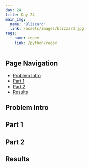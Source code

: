 ```yaml
---
day: 24
title: Day 24
main_img:
  name: "Blizzard"
  link: /assets/images/blizzard.jpg
tags: 
  - name: regex
    link: /python/regex
---
```


## Page Navigation

- [Problem Intro](#problem-intro)
- [Part 1](#part-1)
- [Part 2](#part-2)
- [Results](#results)

## Problem Intro

## Part 1

## Part 2

## Results